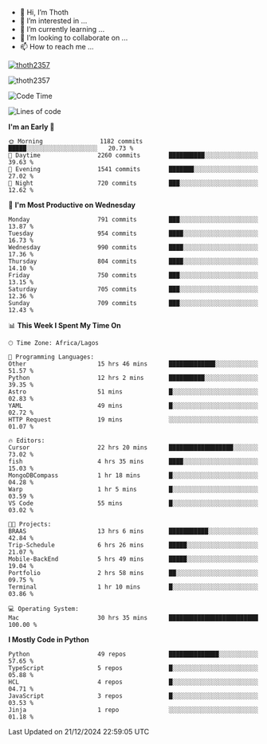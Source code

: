 <!---
thoth2357/thoth2357 is a ✨ special ✨ repository because its `README.md` (this file) appears on your GitHub profile.
You can click the Preview link to take a look at your changes.
--->

- 👋 Hi, I’m Thoth
- 👀 I’m interested in ...
- 🌱 I’m currently learning ...
- 💞️ I’m looking to collaborate on ...
- 📫 How to reach me ...


<p align="left"> <a href="https://github.com/ryo-ma/github-profile-trophy"><img src="https://github-profile-trophy.vercel.app/?username=thoth2357&theme=gruvbox&no-bg=true&no-frame=false&title=MultiLanguage,Commits,Repositories,Stars,Followers,PullRequest,Reviews,Issues" alt="thoth2357" /></a> </p>

<p align="left"> <img src="https://komarev.com/ghpvc/?username=thoth2357&label=Profile%20views&color=0e75b6&style=flat" alt="thoth2357" /> </p>

<!--START_SECTION:waka-->
![Code Time](http://img.shields.io/badge/Code%20Time-3%2C495%20hrs%208%20mins-blue)

![Lines of code](https://img.shields.io/badge/From%20Hello%20World%20I%27ve%20Written-30.5%20million%20lines%20of%20code-blue)

**I'm an Early 🐤** 

```text
🌞 Morning                1182 commits        █████░░░░░░░░░░░░░░░░░░░░   20.73 % 
🌆 Daytime                2260 commits        ██████████░░░░░░░░░░░░░░░   39.63 % 
🌃 Evening                1541 commits        ███████░░░░░░░░░░░░░░░░░░   27.02 % 
🌙 Night                  720 commits         ███░░░░░░░░░░░░░░░░░░░░░░   12.62 % 
```
📅 **I'm Most Productive on Wednesday** 

```text
Monday                   791 commits         ███░░░░░░░░░░░░░░░░░░░░░░   13.87 % 
Tuesday                  954 commits         ████░░░░░░░░░░░░░░░░░░░░░   16.73 % 
Wednesday                990 commits         ████░░░░░░░░░░░░░░░░░░░░░   17.36 % 
Thursday                 804 commits         ████░░░░░░░░░░░░░░░░░░░░░   14.10 % 
Friday                   750 commits         ███░░░░░░░░░░░░░░░░░░░░░░   13.15 % 
Saturday                 705 commits         ███░░░░░░░░░░░░░░░░░░░░░░   12.36 % 
Sunday                   709 commits         ███░░░░░░░░░░░░░░░░░░░░░░   12.43 % 
```


📊 **This Week I Spent My Time On** 

```text
🕑︎ Time Zone: Africa/Lagos

💬 Programming Languages: 
Other                    15 hrs 46 mins      █████████████░░░░░░░░░░░░   51.57 % 
Python                   12 hrs 2 mins       ██████████░░░░░░░░░░░░░░░   39.35 % 
Astro                    51 mins             █░░░░░░░░░░░░░░░░░░░░░░░░   02.83 % 
YAML                     49 mins             █░░░░░░░░░░░░░░░░░░░░░░░░   02.72 % 
HTTP Request             19 mins             ░░░░░░░░░░░░░░░░░░░░░░░░░   01.07 % 

🔥 Editors: 
Cursor                   22 hrs 20 mins      ██████████████████░░░░░░░   73.02 % 
fish                     4 hrs 35 mins       ████░░░░░░░░░░░░░░░░░░░░░   15.03 % 
MongoDBCompass           1 hr 18 mins        █░░░░░░░░░░░░░░░░░░░░░░░░   04.28 % 
Warp                     1 hr 5 mins         █░░░░░░░░░░░░░░░░░░░░░░░░   03.59 % 
VS Code                  55 mins             █░░░░░░░░░░░░░░░░░░░░░░░░   03.02 % 

🐱‍💻 Projects: 
BRAAS                    13 hrs 6 mins       ███████████░░░░░░░░░░░░░░   42.84 % 
Trip-Schedule            6 hrs 26 mins       █████░░░░░░░░░░░░░░░░░░░░   21.07 % 
Mobile-BackEnd           5 hrs 49 mins       █████░░░░░░░░░░░░░░░░░░░░   19.04 % 
Portfolio                2 hrs 58 mins       ██░░░░░░░░░░░░░░░░░░░░░░░   09.75 % 
Terminal                 1 hr 10 mins        █░░░░░░░░░░░░░░░░░░░░░░░░   03.86 % 

💻 Operating System: 
Mac                      30 hrs 35 mins      █████████████████████████   100.00 % 
```

**I Mostly Code in Python** 

```text
Python                   49 repos            ██████████████░░░░░░░░░░░   57.65 % 
TypeScript               5 repos             █░░░░░░░░░░░░░░░░░░░░░░░░   05.88 % 
HCL                      4 repos             █░░░░░░░░░░░░░░░░░░░░░░░░   04.71 % 
JavaScript               3 repos             █░░░░░░░░░░░░░░░░░░░░░░░░   03.53 % 
Jinja                    1 repo              ░░░░░░░░░░░░░░░░░░░░░░░░░   01.18 % 
```




 Last Updated on 21/12/2024 22:59:05 UTC
<!--END_SECTION:waka-->
<!--![](http://github-profile-summary-cards.vercel.app/api/cards/profile-details?username=thoth2357&theme=2077)

![](http://github-profile-summary-cards.vercel.app/api/cards/stats?username=thoth2357&theme=2077)![](http://github-profile-summary-cards.vercel.app/api/cards/productive-time?username=thoth2357&theme=2077&utcOffset=8) -->
